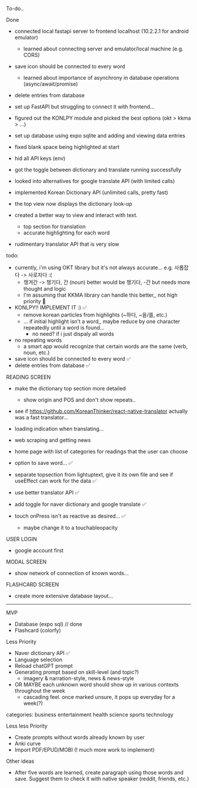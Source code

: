 To-do..

Done
- connected local fastapi server to frontend localhost (10.2.2.1 for android emulator)
    - learned about connecting server and emulator/local machine (e.g. CORS)

- save icon should be connected to every word
    - learned about importance of asynchrony in database operations (async/await/promise)  
- delete entries from database

- set up FastAPI but struggling to connect it with frontend...
- figured out the KONLPY module and picked the best options (okt > kkma > ...)

- set up database using expo sqlite and adding and viewing data entries

- fixed blank space being highlighted at start
- hid all API keys (env)
- got the toggle between dictionary and translate running successfully
- looked into alternatives for google translate API (with limited calls)
- implemented Korean Dictionary API (unlimited calls, pretty fast)
- the top view now displays the dictionary look-up

- created a better way to view and interact with text.
    - top section for translation
    - accurate highlighting for each word
- rudimentary translator API that is very slow

todo:

- currently, i'm using OKT library but it's not always accurate... e.g. 사롭잡다 -> 사로자다 :(
    - 챙겨간 -> 챙기다, 간 (noun) better would be 챙기다, -간 but needs more thought and logic
    - I'm assuming that KKMA library can handle this better,, not high priority 🧨
- KONLPY!! IMPLEMENT IT :) ✅
    - remove korean particles from highlights (~하다, ~을/를, etc.) 
    - ... if initial highlight isn't a word,, maybe reduce by one character repeatedly until a word is found... 
        - no need? if i just dispaly all words
- no repeating words
     - a smart app would recognize that certain words are the same (verb, noun, etc.)
- save icon should be connected to every word ✅
- delete entries from database ✅

READING SCREEN
- make the dictionary top section more detailed
    - show origin and POS and don't show repeats..
- see if https://github.com/KoreanThinker/react-native-translator actually was a fast translator...
- loading indication when translating...
- web scraping and getting news
- home page with list of categories for readings that the user can choose

- option to save word... ✅
- separate topsection from lightuptext, give it its own file and see if useEffect can work for the data ✅
- use better translator API ✅
- add toggle for naver dictionary and google translate ✅

- touch onPress isn't as reactive as desired... ✅
    - maybe change it to a touchableopacity

USER LOGIN
- google account first

MODAL SCREEN
- show network of connection of known words...  

FLASHCARD SCREEN
- create more extensive database layout...

-----

MVP
- Database (expo sql) // done
- Flashcard (colorfy)

Less Priority
- Naver dictionary API ✅
- Language selection 
- Reload chatGPT prompt
- Generating prompt based on skill-level (and topic?)
    - imagery & narration-style, news & news-style
- OR MAYBE each unknown word should show up in various contexts throughout the week
    - cascading feel. once marked unsure, it pops up everyday for a week(?)

categories: business entertainment health science sports technology

Less less Priority
- Create prompts without words already known by user
- Anki curve
- Import PDF/EPUD/MOBI (! much more work to implement)

Other ideas
- After five words are learned, create paragraph using those words and save. Suggest them to check it with native speaker (reddit, friends, etc.)